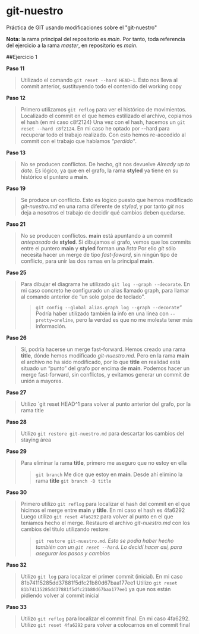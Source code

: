 # git-nuestro
Práctica de GIT usando modificaciones sobre el "git-nuestro"

**Nota:** la rama principal del repositorio es *main*. Por tanto, toda referencia del ejercicio a la rama *master*, en repositorio es *main*.

##Ejercicio 1

**Paso 11**
> Utilizado el comando `git reset --hard HEAD~1`. Esto nos lleva al commit anterior, sustituyendo todo el contenido del working copy

**Paso 12**
> Primero utilizamos `git reflog` para ver el histórico de movimientos. Localizado el commit en el que hemos estilizado el archivo,
> copiamos el hash (en mi caso c8f2124)
> Una vez con el hash, hacemos un `git reset --hard c8f2124`. En mi caso he optado por --hard para recuperar todo el trabajo realizado.
> Con esto hemos re-accedido al commit con el trabajo que habíamos *"perdido"*.

**Paso 13**
> No se producen conflictos. De hecho, git nos devuelve *Already up to date*. Es lógico, ya que en el grafo, la rama **styled** ya tiene en su histórico el puntero a **main**.

**Paso 19**
> Se produce un conflicto.
> Esto es lógico puesto que hemos modificado *git-nuestro.md* en una rama diferente de *styled*, y por tanto *git* nos deja a nosotros el trabajo de decidir qué cambios deben quedarse.

**Paso 21**
> No se producen conflictos.
> **main** está apuntando a un commit *antepasado* de **styled**.
> Si dibujamos el grafo, vemos que los commits entre el puntero **main** y **styled** forman una *lista*
> Por ello *git* sólo necesita hacer un merge de tipo *fast-foward*, sin ningún tipo de conflicto, para unir las dos ramas en la principal **main**.

**Paso 25**
> Para dibujar el diagrama he utilizado `git log --graph --decorate`.
> En mi caso concreto he configurado un alias llamado graph, para llamar al comando anterior de “un solo golpe de teclado”.
>> `git config --global alias.graph log --graph --decorate”`
> Podría haber utilizado también la info en una línea con `--pretty=oneline`, pero la verdad es que no me molesta tener más información.

**Paso 26**
> Sí, podría hacerse un merge fast-forward.
> Hemos creado una rama **title**, dónde hemos modificado *git-nuestro.md*. Pero en la rama **main** el archivo no ha sido modificado, por lo que **title** en realidad está situado un “punto” del grafo por encima de **main**. Podemos hacer un merge fast-forward, sin conflictos, y evitamos generar un commit de unión a mayores.

**Paso 27**
> Utilizo `git reset HEAD^1 para volver al punto anterior del grafo, por la rama title

**Paso 28**
> Utilizo `git restore git-nuestro.md` para descartar los cambios del staying área

**Paso 29**
> Para eliminar la rama **title**, primero me aseguro que no estoy en ella
>> `git branch`
> Me dice que estoy en **main**. Desde ahí elimino la rama **title**
>> `git branch -D title`

**Paso 30**
> Primero utilizo `git reflog` para localizar el hash del commit en el que hicimos el merge entre **main** y **title**. En mi caso el hash es 4fa6292
> Luego utilizo `git reset 4fa6292` para volver al punto en el que teníamos hecho el merge.
> Restauro el archivo *git-nuestro.md* con los cambios del título utilizando restore:
>>`git restore git-nuestro.md`.
>*Esto se podía haber hecho también con un `git reset --hard`. Lo decidí hacer así, para asegurar los pasos y cambios*

**Paso 32**
> Utilizo `git log` para localizar el primer commit (inicial). En mi caso 81b74115285dd37881f5dfc21b80d67baa177ee1
> Utilizo `git reset 81b74115285dd37881f5dfc21b80d67baa177ee1` ya que nos están pidiendo volver al commit inicial

**Paso 33**
> Utilizo `git reflog` para localizar el commit final. En mi caso 4fa6292.
> Utilizo `git reset 4fa6292` para volver a colocarnos en el commit final
